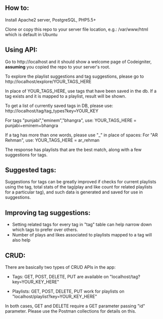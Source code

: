 How to:
-------

Install Apache2 server, PostgreSQL, PHP5.5+

Clone or copy this repo to your server file location, e.g.: /var/www/html which is default in Ubuntu


Using API:
---------
Go to http://localhost and it should show a welcome page of Codeigniter, <b>assuming</b> you copied the repo to your server's root.


To explore the playlist suggestions and tag suggestions, please go to http://localhost/explore/YOUR_TAGS_HERE


In place of YOUR_TAGS_HERE, use tags that have been saved in the db. If a tag exists and it is mapped to a playlist, result will be shown.

To get a list of currently saved tags in DB, please use:
http://localhost/tag/tag_types?key=YOUR_KEY


For tags "punjabi","eminem","bhangra", use:
YOUR_TAGS_HERE = punjabi+eminem+bhangra

If a tag has more than one words, please use "_" in place of spaces:
For "AR Rehman", use:
YOUR_TAGS_HERE = ar_rehman


The response has playlists that are the best match, along with a few suggestions for tags.


Suggested tags:
--------------

Suggestions for tags can be greatly improved if checks for current playlists using the tag, total stats of the tag(play and like count for related playlists for a particular tag), and such data is generated and saved for use in suggestions.


Improving tag suggestions:
--------------------------

- Setting related tags for every tag in "tag" table can help narrow down which tags to prefer over others.
- Number of plays and likes associated to playlists mapped to a tag will also help


CRUD:
-----
There are basically two types of CRUD APIs in the app:

- Tags:
GET, POST, DELETE, PUT are available on "localhost/tag?key=YOUR_KEY_HERE"


- Playlists:
GET, POST, DELETE, PUT work for playlists on "localhost/playlist?key=YOUR_KEY_HERE"


In both cases, GET and DELETE require a GET parameter passing "id" parameter.
Please use the Postman collections for details on this.



